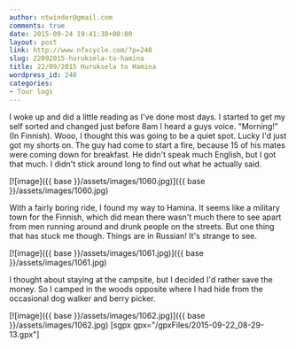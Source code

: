 ```yaml
---
author: ntwinder@gmail.com
comments: true
date: 2015-09-24 19:41:38+00:00
layout: post
link: http://www.nfxcycle.com/?p=240
slug: 22092015-huruksela-to-hamina
title: 22/09/2015 Huruksela to Hamina
wordpress_id: 240
categories:
- Tour logs
---
```


I woke up and did a little reading as I've done most days. I started to get my self sorted and changed just before 8am I heard a guys voice. "Morning!" (In Finnish). Wooo, I thought this was going to be a quiet spot. Lucky I'd just got my shorts on. The guy had come to start a fire, because 15 of his mates were coming down for breakfast. He didn't speak much English, but I got that much. I didn't stick around long to find out what he actually said. 


[![image]({{ base }}/assets/images/1060.jpg)]({{ base }}/assets/images/1060.jpg)



With a fairly boring ride, I found my way to Hamina. It seems like a military town for the Finnish, which did mean there wasn't much there to see apart from men running around and drunk people on the streets. But one thing that has stuck me though. Things are in Russian! It's strange to see. 

[![image]({{ base }}/assets/images/1061.jpg)]({{ base }}/assets/images/1061.jpg)



I thought about staying at the campsite, but I decided I'd rather save the money. So I camped in the woods opposite where I had hide from the occasional dog walker and berry picker.


[![image]({{ base }}/assets/images/1062.jpg)]({{ base }}/assets/images/1062.jpg)
[sgpx gpx="/gpxFiles/2015-09-22_08-29-13.gpx"]
